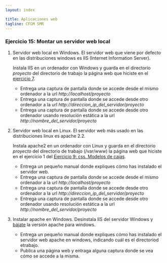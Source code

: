 ```yaml
---
layout: index

title: Aplicaciones web
tagline: CFGM SMR
---
```


### Ejercicio 15: Montar un servidor web local

1. Servidor web local en Windows. El servidor web que viene por defecto en las distribuciones windows es IIS (Internet Information Server).

	Instala IIS en un ordenador con Windows y guarda en el directorio *proyecto* del directorio de trabajo la página web que hiciste en el [ejercicio 7](ej7).
	
	* Entrega una captura de pantalla donde se accede desde el mismo ordenador a la url *http://localhost/proyecto*
	* Entrega una captura de pantalla donde se accede desde otro ordenador a la url *http://direccion_ip_del_servidor/proyecto*
	* Entrega una captura de pantalla donde se accede desde otro ordenador usando resolución estática a la url *http://nombre_del_servidor/proyecto*

2. Servidor web local en Linux. El servidor web más usado en las distribuciones linux es apache 2.2.

	Instala apache2 en un ordenador con Linux y guarda en el directorio *proyecto* del directorio de trabajo (/var/www) la página web que hiciste en el ejercicio 1 del [Ejercicio 9: css. Modelos de cajas](ej9).
	
	* Entrega un pequeño manual donde expliques cómo has instalado el servidor web.
	* Entrega una captura de pantalla donde se accede desde el mismo ordenador a la url *http://localhost/proyecto*
	* Entrega una captura de pantalla donde se accede desde otro ordenador a la url *http://direccion_ip_del_servidor/proyecto*
	* Entrega una captura de pantalla donde se accede desde otro ordenador usando resolución estática a la url *http://nombre_del_servidor/proyecto*

3. Instalar apache en Windows. Desinstala IIS del servidor Windows y [bájate](http://ftp.cixug.es/apache//httpd/binaries/) la versión apache para windows.

	* Entrega un pequeño manual donde expliques cómo has instalado el servidor web apache en windows, indicando cuál es el directoriod etrabajo.
	* Publica una página web y entraga alguna captura donde se vea cómo se accede a la misma.